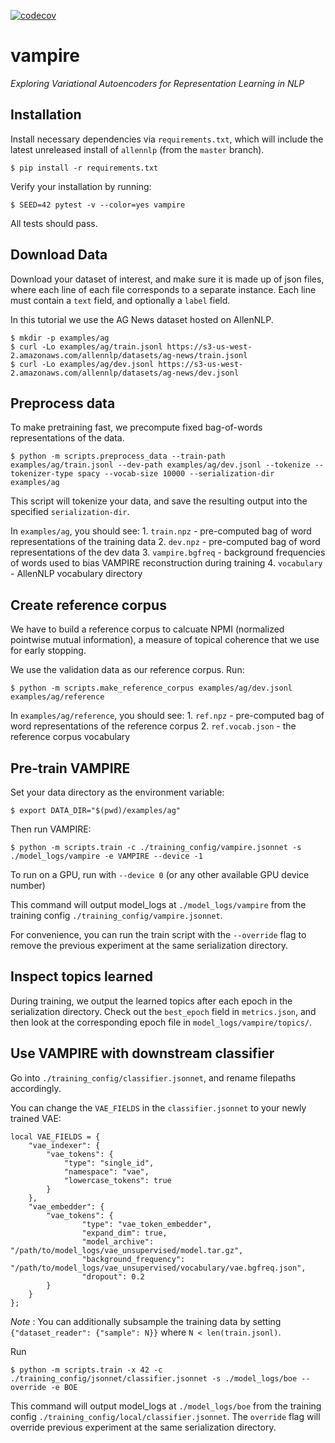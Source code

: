 [![codecov](https://codecov.io/gh/allenai/vae/branch/master/graph/badge.svg?token=NOriF2Rm8p)](https://codecov.io/gh/allenai/vae)

# vampire

*Exploring Variational Autoencoders for Representation Learning in NLP*


## Installation

Install necessary dependencies via `requirements.txt`, which will include the latest unreleased install of `allennlp` (from the `master` branch).

```
$ pip install -r requirements.txt
```

Verify your installation by running: 

```
$ SEED=42 pytest -v --color=yes vampire
```

All tests should pass.

## Download Data

Download your dataset of interest, and make sure it is made up of json files, where each line of each file corresponds to a separate instance. Each line must contain a `text` field, and optionally a `label` field. 

In this tutorial we use the AG News dataset hosted on AllenNLP.

```
$ mkdir -p examples/ag
$ curl -Lo examples/ag/train.jsonl https://s3-us-west-2.amazonaws.com/allennlp/datasets/ag-news/train.jsonl
$ curl -Lo examples/ag/dev.jsonl https://s3-us-west-2.amazonaws.com/allennlp/datasets/ag-news/dev.jsonl
```

## Preprocess data

To make pretraining fast, we precompute fixed bag-of-words representations of the data. 

```
$ python -m scripts.preprocess_data --train-path examples/ag/train.jsonl --dev-path examples/ag/dev.jsonl --tokenize --tokenizer-type spacy --vocab-size 10000 --serialization-dir examples/ag
```

This script will tokenize your data, and save the resulting output into the specified `serialization-dir`.

In `examples/ag`, you should see:
    1. `train.npz` - pre-computed bag of word representations of the training data
    2. `dev.npz` - pre-computed bag of word representations of the dev data
    3. `vampire.bgfreq` - background frequencies of words used to bias VAMPIRE reconstruction during training
    4. `vocabulary` - AllenNLP vocabulary directory

## Create reference corpus

We have to build a reference corpus to calcuate NPMI (normalized pointwise mutual information), a measure of topical coherence that we use for early stopping.

We use the validation data as our reference corpus. Run:

```
$ python -m scripts.make_reference_corpus examples/ag/dev.jsonl examples/ag/reference
```

In `examples/ag/reference`, you should see:
    1. `ref.npz` - pre-computed bag of word representations of the reference corpus
    2. `ref.vocab.json` - the reference corpus vocabulary


## Pre-train VAMPIRE

Set your data directory as the environment variable:

```
$ export DATA_DIR="$(pwd)/examples/ag"
```

Then run VAMPIRE:

```
$ python -m scripts.train -c ./training_config/vampire.jsonnet -s ./model_logs/vampire -e VAMPIRE --device -1
```

To run on a GPU, run with `--device 0` (or any other available GPU device number)

This command will output model_logs at `./model_logs/vampire` from the training config `./training_config/vampire.jsonnet`. 

For convenience, you can run the train script with the `--override` flag to remove the previous experiment at the same serialization directory.

## Inspect topics learned

During training, we output the learned topics after each epoch in the serialization directory. Check out the `best_epoch` field in `metrics.json`, and then look at the corresponding epoch file in `model_logs/vampire/topics/`.

## Use VAMPIRE with downstream classifier

Go into `./training_config/classifier.jsonnet`, and rename filepaths accordingly.

You can change the `VAE_FIELDS` in the `classifier.jsonnet` to your newly trained VAE:

```
local VAE_FIELDS = {
    "vae_indexer": {
        "vae_tokens": {
            "type": "single_id",
            "namespace": "vae",
            "lowercase_tokens": true
        }
    },  
    "vae_embedder": {
        "vae_tokens": {
                "type": "vae_token_embedder",
                "expand_dim": true,
                "model_archive": "/path/to/model_logs/vae_unsupervised/model.tar.gz",
                "background_frequency": "/path/to/model_logs/vae_unsupervised/vocabulary/vae.bgfreq.json",
                "dropout": 0.2
        }
    }
};
```

*Note* : You can additionally subsample the training data by setting `{"dataset_reader": {"sample": N}}` where `N < len(train.jsonl)`.


Run

```
$ python -m scripts.train -x 42 -c ./training_config/jsonnet/classifier.jsonnet -s ./model_logs/boe --override -e BOE
```

This command will output model_logs at `./model_logs/boe` from the training config `./training_config/local/classifier.jsonnet`. The `override` flag will override previous experiment at the same serialization directory.

